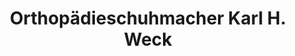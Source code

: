 ---
title: "Orthopädieschuhmacher Karl H. Weck"
url: /bochum/orthopaedieschuhmacher-karl-h-weck/
shop: Schuhe
---